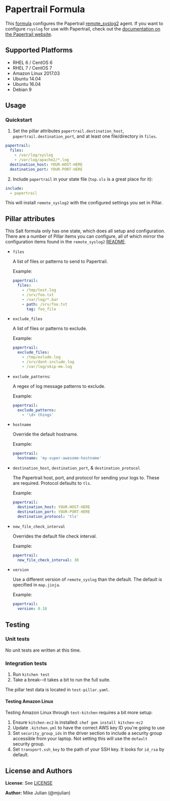 # Papertrail Formula

This [formula](https://docs.saltstack.com/en/latest/topics/development/conventions/formulas.html) configures the Papertrail [remote_syslog2](https://github.com/papertrail/remote_syslog2) agent. If you want to configure `rsyslog` for use with Papertrail, check out the [documentation on the Papertrail website](http://help.papertrailapp.com/kb/configuration/configuring-remote-syslog-from-unixlinux-and-bsdos-x/).

## Supported Platforms

* RHEL 6 / CentOS 6
* RHEL 7 / CentOS 7
* Amazon Linux 2017.03
* Ubuntu 14.04
* Ubuntu 16.04
* Debian 9

## Usage

### Quickstart

1. Set the pillar attributes `papertrail.destination_host`, `papertrail.destination_port`, and at least one file/directory in `files`.

```yaml
papertrail:
  files:
    - /var/log/syslog
    - /var/log/apache2/*.log
  destination_host: YOUR-HOST-HERE
  destination_port: YOUR-PORT-HERE
```

2. Include `papertrail` in your state file (`top.sls` is a great place for it):

```yaml
include:
  - papertrail
```

This will install `remote_syslog2` with the configured settings you set in Pillar.

## Pillar attributes

This Salt formula only has one state, which does all setup and configuration. There are a number of Pillar items you can configure, all of which mirror the configuration items found in the `remote_syslog2` [README](https://github.com/papertrail/remote_syslog2#configuration).

- `files`

  A list of files or patterns to send to Papertrail.

  Example:
  ```yaml
  papertrail:
    files:
      - /tmp/test.log
      - /srv/foo.txt
      - /var/log/*.bar
      - path: /srv/foo.txt
        tag: foo_file
   ```

- `exclude_files`

  A list of files or patterns to exclude.

  Example:
  ```yaml
  papertrail:
    exclude_files:
      - /tmp/exlude.log
      - /srv/dont-include.log
      - /var/log/skip-me.log
  ```

- `exclude_patterns`:

  A regex of log message patterns to exclude.

  Example:
  ```yaml
  papertrail:
    exclude_patterns:
      - '\d+ things'
  ```
- `hostname`

  Override the default hostname.

  Example:
  ```yaml
  papertrail:
    hostname: 'my-super-awesome-hostname'
  ```

- `destination_host`, `destination_port`, & `destination_protocol`

  The Papertrail host, port, and protocol for sending your logs to. These are required. Protocol defaults to `tls`.

  Example:
  ```yaml
  papertrail:
    destination_host: YOUR-HOST-HERE
    destination_port: YOUR-PORT-HERE
    destination_protocol: 'tls'
  ```

- `new_file_check_interval`

  Overrides the default file check interval.

  Example:
  ```yaml
  papertrail:
    new_file_check_interval: 30
  ```

- `version`

  Use a different version of `remote_syslog` than the default. The default is specified in `map.jinja`.

  Example:
  ```yaml
  papertrail:
    version: 0.18
  ```

## Testing

### Unit tests

No unit tests are written at this time.

### Integration tests

1. Run `kitchen test`
2. Take a break--it takes a bit to run the full suite.

The pillar test data is located in `test-pillar.yaml`.

#### Testing Amazon Linux

Testing Amazon Linux through `test-kitchen` requires a bit more setup:

1. Ensure `kitchen-ec2` is installed: `chef gem install kitchen-ec2`
2. Update `.kitchen.yml` to have the correct AWS key ID you're going to use
3. Set `security_group_ids` in the driver section to include a security group accessible from your laptop. Not setting this will use the `default` security group.
4. Set `transport.ssh_key` to the path of your SSH key. It looks for `id_rsa` by default.

## License and Authors

**License**: See [LICENSE](LICENSE.md)

**Author:** Mike Julian (@mjulian)
